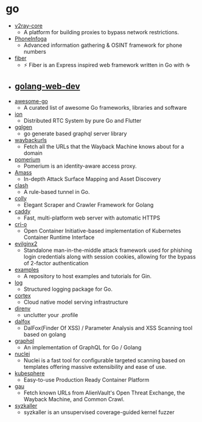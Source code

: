 # go
- [v2ray-core](https://github.com/v2ray/v2ray-core)
  - A platform for building proxies to bypass network restrictions.
- [PhoneInfoga](https://github.com/sundowndev/PhoneInfoga)
  - Advanced information gathering & OSINT framework for phone numbers
- [fiber](https://github.com/gofiber/fiber)
  - ⚡️ Fiber is an Express inspired web framework written in Go with ☕️
- [golang-web-dev](https://github.com/GoesToEleven/golang-web-dev)
  - 
- [awesome-go](https://github.com/avelino/awesome-go)
  - A curated list of awesome Go frameworks, libraries and software
- [ion](https://github.com/pion/ion)
  - Distributed RTC System by pure Go and Flutter
- [gqlgen](https://github.com/99designs/gqlgen)
  - go generate based graphql server library
- [waybackurls](https://github.com/tomnomnom/waybackurls)
  - Fetch all the URLs that the Wayback Machine knows about for a domain
- [pomerium](https://github.com/pomerium/pomerium)
  - Pomerium is an identity-aware access proxy.
- [Amass](https://github.com/OWASP/Amass)
  - In-depth Attack Surface Mapping and Asset Discovery
- [clash](https://github.com/Dreamacro/clash)
  - A rule-based tunnel in Go.
- [colly](https://github.com/gocolly/colly)
  - Elegant Scraper and Crawler Framework for Golang
- [caddy](https://github.com/caddyserver/caddy)
  - Fast, multi-platform web server with automatic HTTPS
- [cri-o](https://github.com/cri-o/cri-o)
  - Open Container Initiative-based implementation of Kubernetes Container Runtime Interface
- [evilginx2](https://github.com/kgretzky/evilginx2)
  - Standalone man-in-the-middle attack framework used for phishing login credentials along with session cookies, allowing for the bypass of 2-factor authentication
- [examples](https://github.com/gin-gonic/examples)
  - A repository to host examples and tutorials for Gin.
- [log](https://github.com/apex/log)
  - Structured logging package for Go.
- [cortex](https://github.com/cortexlabs/cortex)
  - Cloud native model serving infrastructure
- [direnv](https://github.com/direnv/direnv)
  - unclutter your .profile
- [dalfox](https://github.com/hahwul/dalfox)
  - DalFox(Finder Of XSS) / Parameter Analysis and XSS Scanning tool based on golang
- [graphql](https://github.com/graphql-go/graphql)
  - An implementation of GraphQL for Go / Golang
- [nuclei](https://github.com/projectdiscovery/nuclei)
  - Nuclei is a fast tool for configurable targeted scanning based on templates offering massive extensibility and ease of use.
- [kubesphere](https://github.com/kubesphere/kubesphere)
  - Easy-to-use Production Ready Container Platform
- [gau](https://github.com/lc/gau)
  - Fetch known URLs from AlienVault's Open Threat Exchange, the Wayback Machine, and Common Crawl.
- [syzkaller](https://github.com/google/syzkaller)
  - syzkaller is an unsupervised coverage-guided kernel fuzzer
